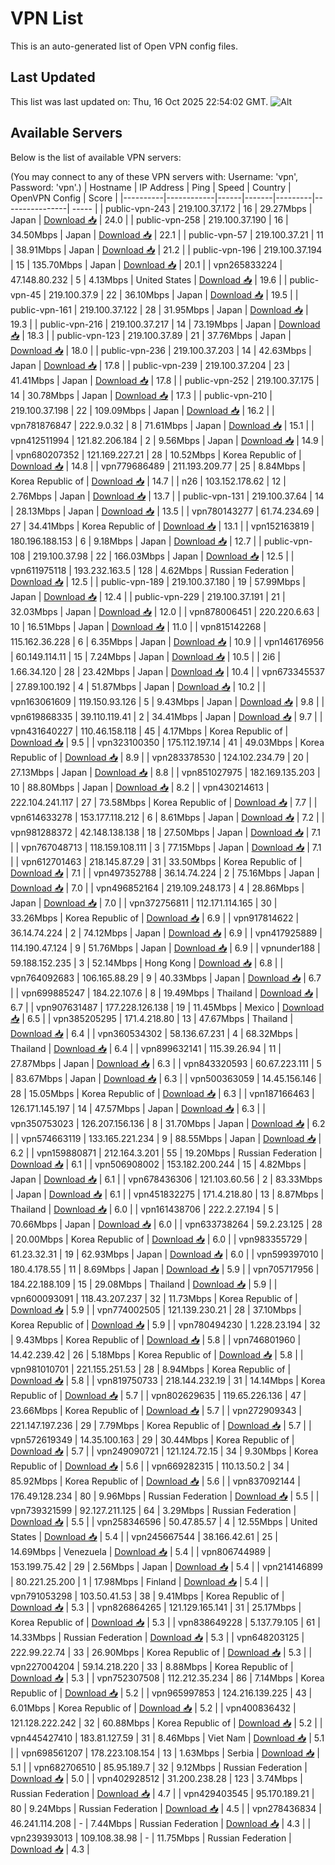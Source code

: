 # VPN List

This is an auto-generated list of Open VPN config files.

## Last Updated

This list was last updated on: Thu, 16 Oct 2025 22:54:02 GMT.
![Alt](https://repobeats.axiom.co/api/embed/186b98318ef1479477931607c1ad7d823f12451f.svg "Repobeats analytics image")

## Available Servers

Below is the list of available VPN servers:

(You may connect to any of these VPN servers with: Username: 'vpn', Password: 'vpn'.)
| Hostname | IP Address | Ping | Speed | Country | OpenVPN Config | Score |
|----------|------------|------|-------|---------|----------------| ----- |
| public-vpn-243 | 219.100.37.172 | 16 | 29.27Mbps | Japan | [Download 📥](./configs/server_0_JP.ovpn) | 24.0 |
| public-vpn-258 | 219.100.37.190 | 16 | 34.50Mbps | Japan | [Download 📥](./configs/server_1_JP.ovpn) | 22.1 |
| public-vpn-57 | 219.100.37.21 | 11 | 38.91Mbps | Japan | [Download 📥](./configs/server_2_JP.ovpn) | 21.2 |
| public-vpn-196 | 219.100.37.194 | 15 | 135.70Mbps | Japan | [Download 📥](./configs/server_3_JP.ovpn) | 20.1 |
| vpn265833224 | 47.148.80.232 | 5 | 4.13Mbps | United States | [Download 📥](./configs/server_4_US.ovpn) | 19.6 |
| public-vpn-45 | 219.100.37.9 | 22 | 36.10Mbps | Japan | [Download 📥](./configs/server_5_JP.ovpn) | 19.5 |
| public-vpn-161 | 219.100.37.122 | 28 | 31.95Mbps | Japan | [Download 📥](./configs/server_6_JP.ovpn) | 19.3 |
| public-vpn-216 | 219.100.37.217 | 14 | 73.19Mbps | Japan | [Download 📥](./configs/server_7_JP.ovpn) | 18.3 |
| public-vpn-123 | 219.100.37.89 | 21 | 37.76Mbps | Japan | [Download 📥](./configs/server_8_JP.ovpn) | 18.0 |
| public-vpn-236 | 219.100.37.203 | 14 | 42.63Mbps | Japan | [Download 📥](./configs/server_9_JP.ovpn) | 17.8 |
| public-vpn-239 | 219.100.37.204 | 23 | 41.41Mbps | Japan | [Download 📥](./configs/server_10_JP.ovpn) | 17.8 |
| public-vpn-252 | 219.100.37.175 | 14 | 30.78Mbps | Japan | [Download 📥](./configs/server_11_JP.ovpn) | 17.3 |
| public-vpn-210 | 219.100.37.198 | 22 | 109.09Mbps | Japan | [Download 📥](./configs/server_12_JP.ovpn) | 16.2 |
| vpn781876847 | 222.9.0.32 | 8 | 71.61Mbps | Japan | [Download 📥](./configs/server_13_JP.ovpn) | 15.1 |
| vpn412511994 | 121.82.206.184 | 2 | 9.56Mbps | Japan | [Download 📥](./configs/server_14_JP.ovpn) | 14.9 |
| vpn680207352 | 121.169.227.21 | 28 | 10.52Mbps | Korea Republic of | [Download 📥](./configs/server_15_KR.ovpn) | 14.8 |
| vpn779686489 | 211.193.209.77 | 25 | 8.84Mbps | Korea Republic of | [Download 📥](./configs/server_16_KR.ovpn) | 14.7 |
| n26 | 103.152.178.62 | 12 | 2.76Mbps | Japan | [Download 📥](./configs/server_17_JP.ovpn) | 13.7 |
| public-vpn-131 | 219.100.37.64 | 14 | 28.13Mbps | Japan | [Download 📥](./configs/server_18_JP.ovpn) | 13.5 |
| vpn780143277 | 61.74.234.69 | 27 | 34.41Mbps | Korea Republic of | [Download 📥](./configs/server_19_KR.ovpn) | 13.1 |
| vpn152163819 | 180.196.188.153 | 6 | 9.18Mbps | Japan | [Download 📥](./configs/server_20_JP.ovpn) | 12.7 |
| public-vpn-108 | 219.100.37.98 | 22 | 166.03Mbps | Japan | [Download 📥](./configs/server_21_JP.ovpn) | 12.5 |
| vpn611975118 | 193.232.163.5 | 128 | 4.62Mbps | Russian Federation | [Download 📥](./configs/server_22_RU.ovpn) | 12.5 |
| public-vpn-189 | 219.100.37.180 | 19 | 57.99Mbps | Japan | [Download 📥](./configs/server_23_JP.ovpn) | 12.4 |
| public-vpn-229 | 219.100.37.191 | 21 | 32.03Mbps | Japan | [Download 📥](./configs/server_24_JP.ovpn) | 12.0 |
| vpn878006451 | 220.220.6.63 | 10 | 16.51Mbps | Japan | [Download 📥](./configs/server_25_JP.ovpn) | 11.0 |
| vpn815142268 | 115.162.36.228 | 6 | 6.35Mbps | Japan | [Download 📥](./configs/server_26_JP.ovpn) | 10.9 |
| vpn146176956 | 60.149.114.11 | 15 | 7.24Mbps | Japan | [Download 📥](./configs/server_27_JP.ovpn) | 10.5 |
| 2i6 | 1.66.34.120 | 28 | 23.42Mbps | Japan | [Download 📥](./configs/server_28_JP.ovpn) | 10.4 |
| vpn673345537 | 27.89.100.192 | 4 | 51.87Mbps | Japan | [Download 📥](./configs/server_29_JP.ovpn) | 10.2 |
| vpn163061609 | 119.150.93.126 | 5 | 9.43Mbps | Japan | [Download 📥](./configs/server_30_JP.ovpn) | 9.8 |
| vpn619868335 | 39.110.119.41 | 2 | 34.41Mbps | Japan | [Download 📥](./configs/server_31_JP.ovpn) | 9.7 |
| vpn431640227 | 110.46.158.118 | 45 | 4.17Mbps | Korea Republic of | [Download 📥](./configs/server_32_KR.ovpn) | 9.5 |
| vpn323100350 | 175.112.197.14 | 41 | 49.03Mbps | Korea Republic of | [Download 📥](./configs/server_33_KR.ovpn) | 8.9 |
| vpn283378530 | 124.102.234.79 | 20 | 27.13Mbps | Japan | [Download 📥](./configs/server_34_JP.ovpn) | 8.8 |
| vpn851027975 | 182.169.135.203 | 10 | 88.80Mbps | Japan | [Download 📥](./configs/server_35_JP.ovpn) | 8.2 |
| vpn430214613 | 222.104.241.117 | 27 | 73.58Mbps | Korea Republic of | [Download 📥](./configs/server_36_KR.ovpn) | 7.7 |
| vpn614633278 | 153.177.118.212 | 6 | 8.61Mbps | Japan | [Download 📥](./configs/server_37_JP.ovpn) | 7.2 |
| vpn981288372 | 42.148.138.138 | 18 | 27.50Mbps | Japan | [Download 📥](./configs/server_38_JP.ovpn) | 7.1 |
| vpn767048713 | 118.159.108.111 | 3 | 77.15Mbps | Japan | [Download 📥](./configs/server_39_JP.ovpn) | 7.1 |
| vpn612701463 | 218.145.87.29 | 31 | 33.50Mbps | Korea Republic of | [Download 📥](./configs/server_40_KR.ovpn) | 7.1 |
| vpn497352788 | 36.14.74.224 | 2 | 75.16Mbps | Japan | [Download 📥](./configs/server_41_JP.ovpn) | 7.0 |
| vpn496852164 | 219.109.248.173 | 4 | 28.86Mbps | Japan | [Download 📥](./configs/server_42_JP.ovpn) | 7.0 |
| vpn372756811 | 112.171.114.165 | 30 | 33.26Mbps | Korea Republic of | [Download 📥](./configs/server_43_KR.ovpn) | 6.9 |
| vpn917814622 | 36.14.74.224 | 2 | 74.12Mbps | Japan | [Download 📥](./configs/server_44_JP.ovpn) | 6.9 |
| vpn417925889 | 114.190.47.124 | 9 | 51.76Mbps | Japan | [Download 📥](./configs/server_45_JP.ovpn) | 6.9 |
| vpnunder188 | 59.188.152.235 | 3 | 52.14Mbps | Hong Kong | [Download 📥](./configs/server_46_HK.ovpn) | 6.8 |
| vpn764092683 | 106.165.88.29 | 9 | 40.33Mbps | Japan | [Download 📥](./configs/server_47_JP.ovpn) | 6.7 |
| vpn699885247 | 184.22.107.6 | 8 | 19.49Mbps | Thailand | [Download 📥](./configs/server_48_TH.ovpn) | 6.7 |
| vpn907631487 | 177.228.126.138 | 19 | 11.45Mbps | Mexico | [Download 📥](./configs/server_49_MX.ovpn) | 6.5 |
| vpn385205295 | 171.4.218.80 | 13 | 47.67Mbps | Thailand | [Download 📥](./configs/server_50_TH.ovpn) | 6.4 |
| vpn360534302 | 58.136.67.231 | 4 | 68.32Mbps | Thailand | [Download 📥](./configs/server_51_TH.ovpn) | 6.4 |
| vpn899632141 | 115.39.26.94 | 11 | 27.87Mbps | Japan | [Download 📥](./configs/server_52_JP.ovpn) | 6.3 |
| vpn843320593 | 60.67.223.111 | 5 | 83.67Mbps | Japan | [Download 📥](./configs/server_53_JP.ovpn) | 6.3 |
| vpn500363059 | 14.45.156.146 | 28 | 15.05Mbps | Korea Republic of | [Download 📥](./configs/server_54_KR.ovpn) | 6.3 |
| vpn187166463 | 126.171.145.197 | 14 | 47.57Mbps | Japan | [Download 📥](./configs/server_55_JP.ovpn) | 6.3 |
| vpn350753023 | 126.207.156.136 | 8 | 31.70Mbps | Japan | [Download 📥](./configs/server_56_JP.ovpn) | 6.2 |
| vpn574663119 | 133.165.221.234 | 9 | 88.55Mbps | Japan | [Download 📥](./configs/server_57_JP.ovpn) | 6.2 |
| vpn159880871 | 212.164.3.201 | 55 | 19.20Mbps | Russian Federation | [Download 📥](./configs/server_58_RU.ovpn) | 6.1 |
| vpn506908002 | 153.182.200.244 | 15 | 4.82Mbps | Japan | [Download 📥](./configs/server_59_JP.ovpn) | 6.1 |
| vpn678436306 | 121.103.60.56 | 2 | 83.33Mbps | Japan | [Download 📥](./configs/server_60_JP.ovpn) | 6.1 |
| vpn451832275 | 171.4.218.80 | 13 | 8.87Mbps | Thailand | [Download 📥](./configs/server_61_TH.ovpn) | 6.0 |
| vpn161438706 | 222.2.27.194 | 5 | 70.66Mbps | Japan | [Download 📥](./configs/server_62_JP.ovpn) | 6.0 |
| vpn633738264 | 59.2.23.125 | 28 | 20.00Mbps | Korea Republic of | [Download 📥](./configs/server_63_KR.ovpn) | 6.0 |
| vpn983355729 | 61.23.32.31 | 19 | 62.93Mbps | Japan | [Download 📥](./configs/server_64_JP.ovpn) | 6.0 |
| vpn599397010 | 180.4.178.55 | 11 | 8.69Mbps | Japan | [Download 📥](./configs/server_65_JP.ovpn) | 5.9 |
| vpn705717956 | 184.22.188.109 | 15 | 29.08Mbps | Thailand | [Download 📥](./configs/server_66_TH.ovpn) | 5.9 |
| vpn600093091 | 118.43.207.237 | 32 | 11.73Mbps | Korea Republic of | [Download 📥](./configs/server_67_KR.ovpn) | 5.9 |
| vpn774002505 | 121.139.230.21 | 28 | 37.10Mbps | Korea Republic of | [Download 📥](./configs/server_68_KR.ovpn) | 5.9 |
| vpn780494230 | 1.228.23.194 | 32 | 9.43Mbps | Korea Republic of | [Download 📥](./configs/server_69_KR.ovpn) | 5.8 |
| vpn746801960 | 14.42.239.42 | 26 | 5.18Mbps | Korea Republic of | [Download 📥](./configs/server_70_KR.ovpn) | 5.8 |
| vpn981010701 | 221.155.251.53 | 28 | 8.94Mbps | Korea Republic of | [Download 📥](./configs/server_71_KR.ovpn) | 5.8 |
| vpn819750733 | 218.144.232.19 | 31 | 14.14Mbps | Korea Republic of | [Download 📥](./configs/server_72_KR.ovpn) | 5.7 |
| vpn802629635 | 119.65.226.136 | 47 | 23.66Mbps | Korea Republic of | [Download 📥](./configs/server_73_KR.ovpn) | 5.7 |
| vpn272909343 | 221.147.197.236 | 29 | 7.79Mbps | Korea Republic of | [Download 📥](./configs/server_74_KR.ovpn) | 5.7 |
| vpn572619349 | 14.35.100.163 | 29 | 30.44Mbps | Korea Republic of | [Download 📥](./configs/server_75_KR.ovpn) | 5.7 |
| vpn249090721 | 121.124.72.15 | 34 | 9.30Mbps | Korea Republic of | [Download 📥](./configs/server_76_KR.ovpn) | 5.6 |
| vpn669282315 | 110.13.50.2 | 34 | 85.92Mbps | Korea Republic of | [Download 📥](./configs/server_77_KR.ovpn) | 5.6 |
| vpn837092144 | 176.49.128.234 | 80 | 9.96Mbps | Russian Federation | [Download 📥](./configs/server_78_RU.ovpn) | 5.5 |
| vpn739321599 | 92.127.211.125 | 64 | 3.29Mbps | Russian Federation | [Download 📥](./configs/server_79_RU.ovpn) | 5.5 |
| vpn258346596 | 50.47.85.57 | 4 | 12.55Mbps | United States | [Download 📥](./configs/server_80_US.ovpn) | 5.4 |
| vpn245667544 | 38.166.42.61 | 25 | 14.69Mbps | Venezuela | [Download 📥](./configs/server_81_VE.ovpn) | 5.4 |
| vpn806744989 | 153.199.75.42 | 29 | 2.56Mbps | Japan | [Download 📥](./configs/server_82_JP.ovpn) | 5.4 |
| vpn214146899 | 80.221.25.200 | 1 | 17.98Mbps | Finland | [Download 📥](./configs/server_83_FI.ovpn) | 5.4 |
| vpn791053298 | 103.50.41.53 | 38 | 9.41Mbps | Korea Republic of | [Download 📥](./configs/server_84_KR.ovpn) | 5.3 |
| vpn826864265 | 121.129.165.141 | 31 | 25.17Mbps | Korea Republic of | [Download 📥](./configs/server_85_KR.ovpn) | 5.3 |
| vpn838649228 | 5.137.79.105 | 61 | 14.33Mbps | Russian Federation | [Download 📥](./configs/server_86_RU.ovpn) | 5.3 |
| vpn648203125 | 222.99.22.74 | 33 | 26.90Mbps | Korea Republic of | [Download 📥](./configs/server_87_KR.ovpn) | 5.3 |
| vpn227004204 | 59.14.218.220 | 33 | 8.88Mbps | Korea Republic of | [Download 📥](./configs/server_88_KR.ovpn) | 5.3 |
| vpn752307508 | 112.212.35.234 | 86 | 7.14Mbps | Korea Republic of | [Download 📥](./configs/server_89_KR.ovpn) | 5.2 |
| vpn965997853 | 124.216.139.225 | 43 | 6.01Mbps | Korea Republic of | [Download 📥](./configs/server_90_KR.ovpn) | 5.2 |
| vpn400836432 | 121.128.222.242 | 32 | 60.88Mbps | Korea Republic of | [Download 📥](./configs/server_91_KR.ovpn) | 5.2 |
| vpn445427410 | 183.81.127.59 | 31 | 8.46Mbps | Viet Nam | [Download 📥](./configs/server_92_VN.ovpn) | 5.1 |
| vpn698561207 | 178.223.108.154 | 13 | 1.63Mbps | Serbia | [Download 📥](./configs/server_93_RS.ovpn) | 5.1 |
| vpn682706510 | 85.95.189.7 | 32 | 9.12Mbps | Russian Federation | [Download 📥](./configs/server_94_RU.ovpn) | 5.0 |
| vpn402928512 | 31.200.238.28 | 123 | 3.74Mbps | Russian Federation | [Download 📥](./configs/server_95_RU.ovpn) | 4.7 |
| vpn429403545 | 95.170.189.21 | 80 | 9.24Mbps | Russian Federation | [Download 📥](./configs/server_96_RU.ovpn) | 4.5 |
| vpn278436834 | 46.241.114.208 | - | 7.44Mbps | Russian Federation | [Download 📥](./configs/server_97_RU.ovpn) | 4.3 |
| vpn239393013 | 109.108.38.98 | - | 11.75Mbps | Russian Federation | [Download 📥](./configs/server_98_RU.ovpn) | 4.3 |
